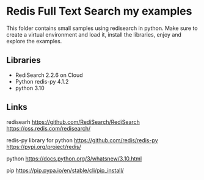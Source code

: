# Redis Full Text Search my examples

This folder contains small samples using redisearch in python.
Make sure to create a virtual environment and load it, 
install the libraries,  enjoy and explore the examples.


## Libraries 

* RediSearch 2.2.6 on Cloud
* Python redis-py 4.1.2
* python 3.10


## Links

redisearh
https://github.com/RediSearch/RediSearch
https://oss.redis.com/redisearch/


redis-py library for python
https://github.com/redis/redis-py
https://pypi.org/project/redis/

python
https://docs.python.org/3/whatsnew/3.10.html

pip
https://pip.pypa.io/en/stable/cli/pip_install/